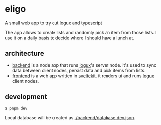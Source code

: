 # eligo

A small web app to try out [logux][] and [typescript][]

The app allows to create lists and randomly pick an item from those lists.
I use it on a daily basis to decide where I should have a lunch at.

## architecture

- [backend](./backend/) is a node app that runs [logux][]'s server node.
it's used to sync data between client nodes, persist data and pick items from lists.
- [frontend](./frontend/) is a web app written in [sveltekit][].
it renders ui and runs [logux][] client nodes.

## development

```
$ pnpm dev
```

Local database will be created as [./backend/database.dev.json](./backend/database.dev.json).

[logux]: https://logux.io/
[sveltekit]: https://sveltekit.io/
[typescript]: https://www.typescriptlang.org/
